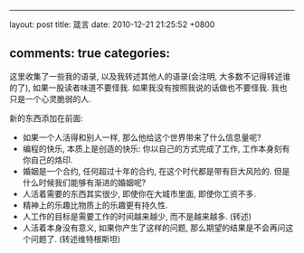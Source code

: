 
---
layout: post
title: 箴言
date: 2010-12-21 21:25:52 +0800

comments: true
categories: 
---

这里收集了一些我的语录, 以及我转述其他人的语录(会注明,
大多数不记得转述谁的了), 如果一股读者味道不要怪我.
如果我没有按照我说的话做也不要怪我. 我也只是一个心灵脆弱的人.

新的东西添加在前面:

-   如果一个人活得和别人一样, 那么他给这个世界带来了什么信息量呢?
-   编程的快乐, 本质上是创造的快乐: 你以自己的方式完成了工作,
    工作本身刻有你自己的烙印.
-   婚姻是一个合约, 任何超过十年的合约, 在这个时代都是带有巨大风险的.
    但是什么时候我们能够有渐进的婚姻呢?
-   人活着需要的东西其实很少, 即使你在大城市里面, 即使你工资不多.
-   精神上的乐趣比物质上的乐趣更有持久性.
-   人工作的目标是需要工作的时间越来越少, 而不是越来越多. (转述)
-   人活着本身没有意义, 如果你产生了这样的问题,
    那么期望的结果是不会再问这个问题了. (转述维特根斯坦)